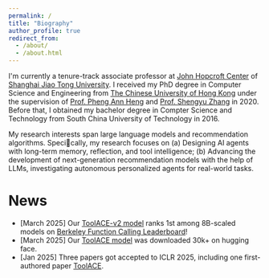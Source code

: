 ```yaml
---
permalink: /
title: "Biography"
author_profile: true
redirect_from: 
  - /about/
  - /about.html
---
```


I'm currently a tenure-track associate professor at [John Hopcroft Center](http://jhc.sjtu.edu.cn/) of [Shanghai Jiao Tong University](http://en.sjtu.edu.cn/). I received my PhD degree in Computer Science and Engineering from [The Chinese University of Hong Kong](http://www.cuhk.edu.hk/english/index.html) under the supervision of [Prof. Pheng Ann Heng](http://www.cse.cuhk.edu.hk/~pheng/) and [Prof. Shengyu Zhang](http://www.cse.cuhk.edu.hk/~syzhang/) in 2020. Before that, I obtained my bachelor degree in Compter Science and Technology from South China University of Technology in 2016.

My research interests span large language models and recommendation algorithms. Specically, my research focuses on (a) Designing AI agents with long-term memory, reflection, and tool intelligence; (b) Advancing the development of next-generation recommendation models with the help of LLMs, investigating autonomous personalized agents for real-world tasks.

News
======
- [March 2025] Our [ToolACE-v2 model](https://huggingface.co/Team-ACE/ToolACE-2-8B) ranks 1st among 8B-scaled models on [Berkeley Function Calling Leaderboard](https://gorilla.cs.berkeley.edu/leaderboard.html)!
- [March 2025] Our [ToolACE model](https://huggingface.co/Team-ACE/ToolACE-8B) was downloaded 30k+ on hugging face.
- [Jan 2025] Three papers got accepted to ICLR 2025, including one first-authored paper [ToolACE](https://openreview.net/forum?id=8EB8k6DdCU).
